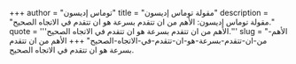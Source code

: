 +++
author = "توماس إديسون"
title = "مقولة توماس إديسون"
description = "مقولة توماس إديسون: الأهم من ان تتقدم بسرعة هو ان تتقدم في الاتجاه الصحيح."
quote = '''الأهم من ان تتقدم بسرعة هو ان تتقدم في الاتجاه الصحيح.'''
slug = "الأهم-من-ان-تتقدم-بسرعة-هو-ان-تتقدم-في-الاتجاه-الصحيح"
+++
الأهم من ان تتقدم بسرعة هو ان تتقدم في الاتجاه الصحيح.
